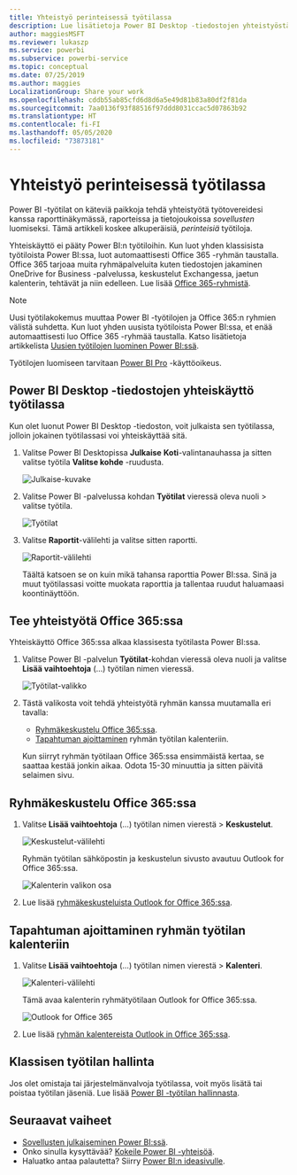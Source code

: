 ```yaml
---
title: Yhteistyö perinteisessä työtilassa
description: Lue lisätietoja Power BI Desktop -tiedostojen yhteistyöstä työtilassa sekä Office 365-palveluista kuten tiedostojen jakamisesta OneDrive for Business -palvelussa, keskusteluista Exchange-palvelussa, kalenterista ja tehtävistä.
author: maggiesMSFT
ms.reviewer: lukaszp
ms.service: powerbi
ms.subservice: powerbi-service
ms.topic: conceptual
ms.date: 07/25/2019
ms.author: maggies
LocalizationGroup: Share your work
ms.openlocfilehash: cddb55ab85cfd6d8d6a5e49d81b83a80df2f81da
ms.sourcegitcommit: 7aa0136f93f88516f97ddd8031ccac5d07863b92
ms.translationtype: HT
ms.contentlocale: fi-FI
ms.lasthandoff: 05/05/2020
ms.locfileid: "73873181"
---
```

# <a name="collaborate-in-a-classic-workspace"></a>Yhteistyö perinteisessä työtilassa
Power BI -työtilat on käteviä paikkoja tehdä yhteistyötä työtovereidesi kanssa raporttinäkymässä, raporteissa ja tietojoukoissa *sovellusten* luomiseksi. Tämä artikkeli koskee alkuperäisiä, *perinteisiä* työtiloja.  

Yhteiskäyttö ei pääty Power BI:n työtiloihin. Kun luot yhden klassisista työtiloista Power BI:ssa, luot automaattisesti Office 365 -ryhmän taustalla. Office 365 tarjoaa muita ryhmäpalveluita kuten tiedostojen jakaminen OneDrive for Business -palvelussa, keskustelut Exchangessa, jaetun kalenterin, tehtävät ja niin edelleen. Lue lisää [Office 365-ryhmistä](https://support.office.com/article/Create-a-group-in-Office-365-7124dc4c-1de9-40d4-b096-e8add19209e9).

> [!NOTE]
> Uusi työtilakokemus muuttaa Power BI -työtilojen ja Office 365:n ryhmien välistä suhdetta. Kun luot yhden uusista työtiloista Power BI:ssa, et enää automaattisesti luo Office 365 -ryhmää taustalla. Katso lisätietoja artikkelista [Uusien työtilojen luominen Power BI:ssä](service-create-the-new-workspaces.md).

Työtilojen luomiseen tarvitaan [Power BI Pro](service-features-license-type.md) -käyttöoikeus.

## <a name="collaborate-on-power-bi-desktop-files-in-a-workspace"></a>Power BI Desktop -tiedostojen yhteiskäyttö työtilassa
Kun olet luonut Power BI Desktop -tiedoston, voit julkaista sen työtilassa, jolloin jokainen työtilassasi voi yhteiskäyttää sitä.

1. Valitse Power BI Desktopissa **Julkaise** **Koti**-valintanauhassa ja sitten valitse työtila **Valitse kohde** -ruudusta.
   
    ![Julkaise-kuvake](media/service-collaborate-power-bi-workspace/power-bi-group-publish-pbix.png)
2. Valitse Power BI -palvelussa kohdan **Työtilat** vieressä oleva nuoli > valitse työtila.
   
    ![Työtilat](media/service-collaborate-power-bi-workspace/power-bi-workspace-nav-arrow.png)
3. Valitse **Raportit**-välilehti ja valitse sitten raportti.
   
    ![Raportit-välilehti](media/service-collaborate-power-bi-workspace/power-bi-workspace-report.png)
   
    Täältä katsoen se on kuin mikä tahansa raporttia Power BI:ssa. Sinä ja muut työtilassasi voitte muokata raporttia ja tallentaa ruudut haluamaasi koontinäyttöön.

## <a name="collaborate-in-office-365"></a>Tee yhteistyötä Office 365:ssa
Yhteiskäyttö Office 365:ssa alkaa klassisesta työtilasta Power BI:ssa.

1. Valitse Power BI -palvelun **Työtilat**-kohdan vieressä oleva nuoli ja valitse **Lisää vaihtoehtoja** (...) työtilan nimen vieressä. 
   
   ![Työtilat-valikko](media/service-collaborate-power-bi-workspace/power-bi-app-ellipsis.png)
2. Tästä valikosta voit tehdä yhteistyötä ryhmän kanssa muutamalla eri tavalla: 
   
   * [Ryhmäkeskustelu Office 365:ssa](#have-a-group-conversation-in-office-365).
   * [Tapahtuman ajoittaminen](#schedule-an-event-on-the-group-workspace-calendar) ryhmän työtilan kalenteriin.
   
   Kun siirryt ryhmän työtilaan Office 365:ssa ensimmäistä kertaa, se saattaa kestää jonkin aikaa. Odota 15-30 minuuttia ja sitten päivitä selaimen sivu.

## <a name="have-a-group-conversation-in-office-365"></a>Ryhmäkeskustelu Office 365:ssa
1. Valitse **Lisää vaihtoehtoja** (...) työtilan nimen vierestä \> **Keskustelut**. 
   
    ![Keskustelut-välilehti](media/service-collaborate-power-bi-workspace/power-bi-app-ellipsis.png)
   
   Ryhmän työtilan sähköpostin ja keskustelun sivusto avautuu Outlook for Office 365:ssa.
   
   ![Kalenterin valikon osa](media/service-collaborate-power-bi-workspace/pbi_grps_o365convo.png)
2. Lue lisää [ryhmäkeskusteluista Outlook for Office 365:ssa](https://support.office.com/Article/Have-a-group-conversation-a0482e24-a769-4e39-a5ba-a7c56e828b22).

## <a name="schedule-an-event-on-the-group-workspace-calendar"></a>Tapahtuman ajoittaminen ryhmän työtilan kalenteriin
1. Valitse **Lisää vaihtoehtoja** (...) työtilan nimen vierestä \> **Kalenteri**. 
   
   ![Kalenteri-välilehti](media/service-collaborate-power-bi-workspace/power-bi-app-ellipsis.png)
   
   Tämä avaa kalenterin ryhmätyötilaan Outlook for Office 365:ssa.
   
   ![Outlook for Office 365](media/service-collaborate-power-bi-workspace/pbi_grps_o365_calendar.png)
2. Lue lisää [ryhmän kalentereista Outlook in Office 365:ssa](https://support.office.com/Article/Add-edit-and-subscribe-to-group-events-0cf1ad68-1034-4306-b367-d75e9818376a).

## <a name="manage-a-classic-workspace"></a>Klassisen työtilan hallinta
Jos olet omistaja tai järjestelmänvalvoja työtilassa, voit myös lisätä tai poistaa työtilan jäseniä. Lue lisää [Power BI -työtilan hallinnasta](service-manage-app-workspace-in-power-bi-and-office-365.md).

## <a name="next-steps"></a>Seuraavat vaiheet
* [Sovellusten julkaiseminen Power BI:ssä](service-create-distribute-apps.md).
* Onko sinulla kysyttävää? [Kokeile Power BI -yhteisöä](https://community.powerbi.com/).
* Haluatko antaa palautetta? Siirry [Power BI:n ideasivulle](https://ideas.powerbi.com/forums/265200-power-bi).

